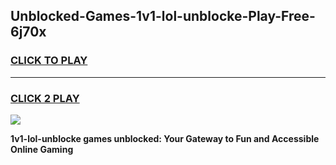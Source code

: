 
## Unblocked-Games-1v1-lol-unblocke-Play-Free-6j70x
<h3>
<a href="https://premium76.site?title=1v1-lol-unblocke&ref=21A">CLICK TO PLAY</a></h3>
<hr>

<h3>
<a href="https://premium76.site?title=1v1-lol-unblocke&ref=21A">CLICK 2 PLAY</a>
  
</h3>

<a href="https://premium76.site?title=1v1-lol-unblocke&ref=21A"><img src="https://clearcache.store/games.png"></a>


**1v1-lol-unblocke games unblocked: Your Gateway to Fun and Accessible Online Gaming**

